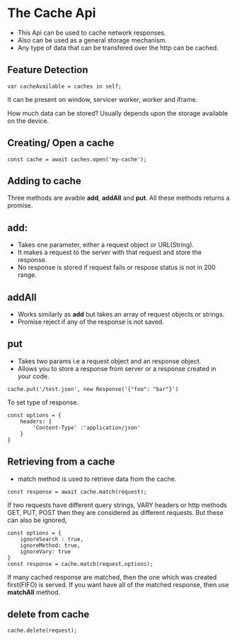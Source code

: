 # The Cache Api

- This Api can be used to cache network responses.
- Also can be used as a general storage mechanism.
- Any type of data that can be transfered over the http can be cached.

## Feature Detection ##
```
var cacheAvailable = caches in self;
```
It can be present on window, servicer worker, worker and iframe.

How much data can be stored?
Usually depends upon the storage available on the device.

## Creating/ Open a cache ##
```
const cache = await caches.open('my-cache');
```

## Adding to cache ##
Three methods are avaible **add**, **addAll** and **put**.
All these methods returns a promise.

## add: ##
- Takes one parameter, either a request object or URL(String).
- It makes a request to the server with that request and store the response.
- No response is stored if request fails or respose status is not in 200 range.

## addAll ##
- Works similarly as **add** but takes an array of request objects or strings.
- Promise reject if any of the response is not saved.

## put ##
- Takes two params i.e a request object and an response object.
- Allows you to store a response from server or a response created in your code.

```
cache.put('/test.json', new Response('{"foo": "bar"}')
```

To set type of response.
```
const options = {
    headers: {
        'Content-Type' :'application/json'
    }
}
```

## Retrieving from a cache ##
- match method is used to retrieve data from the cache.

```
const response = await cache.match(request);
```
If two requests have different query strings, VARY headers or http methods GET, PUT, POST
then they are considered as different requests.
But these can also be ignored,

```
const options = {
    ignoreSearch : true,
    ignoreMethod: true,
    ignoreVary: true
}
const response = cache.match(request,options);
```

If many cached response are matched, then the one which was created first(FIFO) is served.
If you want have all of the matched response, then use **matchAll** method.

## delete from cache ##

```
cache.delete(request);
```

 



